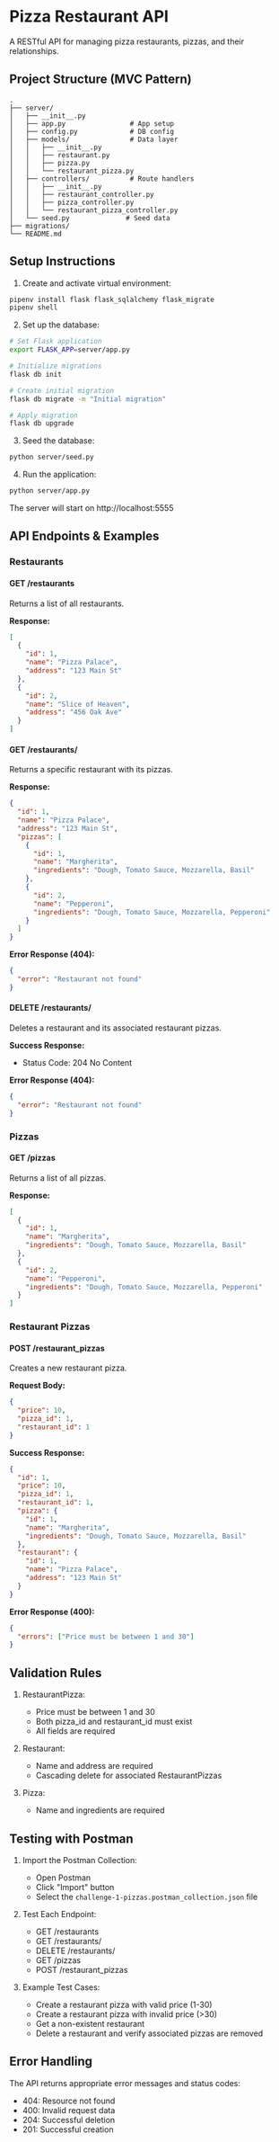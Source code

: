 # Pizza Restaurant API

A RESTful API for managing pizza restaurants, pizzas, and their relationships.

## Project Structure (MVC Pattern)

```
.
├── server/
│   ├── __init__.py
│   ├── app.py                # App setup
│   ├── config.py             # DB config
│   ├── models/               # Data layer
│   │   ├── __init__.py
│   │   ├── restaurant.py
│   │   ├── pizza.py
│   │   └── restaurant_pizza.py
│   ├── controllers/          # Route handlers
│   │   ├── __init__.py
│   │   ├── restaurant_controller.py
│   │   ├── pizza_controller.py
│   │   └── restaurant_pizza_controller.py
│   └── seed.py              # Seed data
├── migrations/
└── README.md
```

## Setup Instructions

1. Create and activate virtual environment:
```bash
pipenv install flask flask_sqlalchemy flask_migrate
pipenv shell
```

2. Set up the database:
```bash
# Set Flask application
export FLASK_APP=server/app.py

# Initialize migrations
flask db init

# Create initial migration
flask db migrate -m "Initial migration"

# Apply migration
flask db upgrade
```

3. Seed the database:
```bash
python server/seed.py
```

4. Run the application:
```bash
python server/app.py
```

The server will start on http://localhost:5555

## API Endpoints & Examples

### Restaurants

#### GET /restaurants
Returns a list of all restaurants.

**Response:**
```json
[
  {
    "id": 1,
    "name": "Pizza Palace",
    "address": "123 Main St"
  },
  {
    "id": 2,
    "name": "Slice of Heaven",
    "address": "456 Oak Ave"
  }
]
```

#### GET /restaurants/<id>
Returns a specific restaurant with its pizzas.

**Response:**
```json
{
  "id": 1,
  "name": "Pizza Palace",
  "address": "123 Main St",
  "pizzas": [
    {
      "id": 1,
      "name": "Margherita",
      "ingredients": "Dough, Tomato Sauce, Mozzarella, Basil"
    },
    {
      "id": 2,
      "name": "Pepperoni",
      "ingredients": "Dough, Tomato Sauce, Mozzarella, Pepperoni"
    }
  ]
}
```

**Error Response (404):**
```json
{
  "error": "Restaurant not found"
}
```

#### DELETE /restaurants/<id>
Deletes a restaurant and its associated restaurant pizzas.

**Success Response:**
- Status Code: 204 No Content

**Error Response (404):**
```json
{
  "error": "Restaurant not found"
}
```

### Pizzas

#### GET /pizzas
Returns a list of all pizzas.

**Response:**
```json
[
  {
    "id": 1,
    "name": "Margherita",
    "ingredients": "Dough, Tomato Sauce, Mozzarella, Basil"
  },
  {
    "id": 2,
    "name": "Pepperoni",
    "ingredients": "Dough, Tomato Sauce, Mozzarella, Pepperoni"
  }
]
```

### Restaurant Pizzas

#### POST /restaurant_pizzas
Creates a new restaurant pizza.

**Request Body:**
```json
{
  "price": 10,
  "pizza_id": 1,
  "restaurant_id": 1
}
```

**Success Response:**
```json
{
  "id": 1,
  "price": 10,
  "pizza_id": 1,
  "restaurant_id": 1,
  "pizza": {
    "id": 1,
    "name": "Margherita",
    "ingredients": "Dough, Tomato Sauce, Mozzarella, Basil"
  },
  "restaurant": {
    "id": 1,
    "name": "Pizza Palace",
    "address": "123 Main St"
  }
}
```

**Error Response (400):**
```json
{
  "errors": ["Price must be between 1 and 30"]
}
```

## Validation Rules

1. RestaurantPizza:
   - Price must be between 1 and 30
   - Both pizza_id and restaurant_id must exist
   - All fields are required

2. Restaurant:
   - Name and address are required
   - Cascading delete for associated RestaurantPizzas

3. Pizza:
   - Name and ingredients are required

## Testing with Postman

1. Import the Postman Collection:
   - Open Postman
   - Click "Import" button
   - Select the `challenge-1-pizzas.postman_collection.json` file

2. Test Each Endpoint:
   - GET /restaurants
   - GET /restaurants/<id>
   - DELETE /restaurants/<id>
   - GET /pizzas
   - POST /restaurant_pizzas

3. Example Test Cases:
   - Create a restaurant pizza with valid price (1-30)
   - Create a restaurant pizza with invalid price (>30)
   - Get a non-existent restaurant
   - Delete a restaurant and verify associated pizzas are removed

## Error Handling

The API returns appropriate error messages and status codes:
- 404: Resource not found
- 400: Invalid request data
- 204: Successful deletion
- 201: Successful creation 